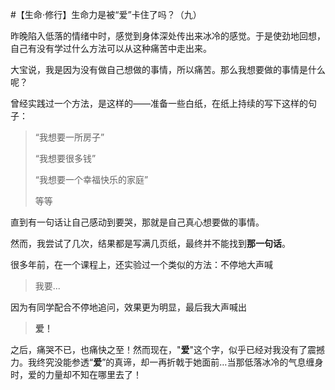 #【生命⋅修行】生命力是被“爱”卡住了吗？（九）  

昨晚陷入低落的情绪中时，感觉到身体深处传出来冰冷的感觉。于是使劲地回想，自己有没有学过什么方法可以从这种痛苦中走出来。

大宝说，我是因为没有做自己想做的事情，所以痛苦。那么我想要做的事情是什么呢？

曾经实践过一个方法，是这样的——准备一些白纸，在纸上持续的写下这样的句子：

> “我想要一所房子”
>
> “我想要很多钱”
>
> “我想要一个幸福快乐的家庭”
>
> 等等

直到有一句话让自己感动到要哭，那就是自己真心想要做的事情。

然而，我尝试了几次，结果都是写满几页纸，最终并不能找到**那一句话**。

很多年前，在一个课程上，还实验过一个类似的方法：不停地大声喊

> 我要...

因为有同学配合不停地追问，效果更为明显，最后我大声喊出

> **爱！**

之后，痛哭不已，也痛快之至！然而现在，"**爱**"这个字，似乎已经对我没有了震撼力。我终究没能参透“**爱**”的真谛，却一再折戟于她面前…当那低落冰冷的气息缠身时，爱的力量却不知在哪里去了！


